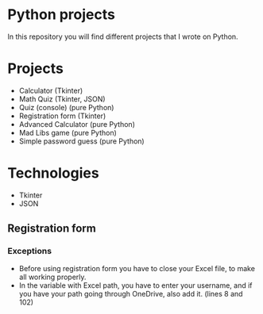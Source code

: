 # Python projects

In this repository you will find different projects that I wrote on Python.


# Projects

- Calculator (Tkinter)
- Math Quiz (Tkinter, JSON)
- Quiz (console) (pure Python)
- Registration form (Tkinter)
- Advanced Calculator (pure Python)
- Mad Libs game (pure Python)
- Simple password guess (pure Python)

# Technologies

- Tkinter
- JSON

## Registration form

### Exceptions

- Before using registration form you have to close your Excel file, to make all working properly.
- In the variable with Excel path, you have to enter your username, and if you have your path going through OneDrive, also add it. (lines 8 and 102)
